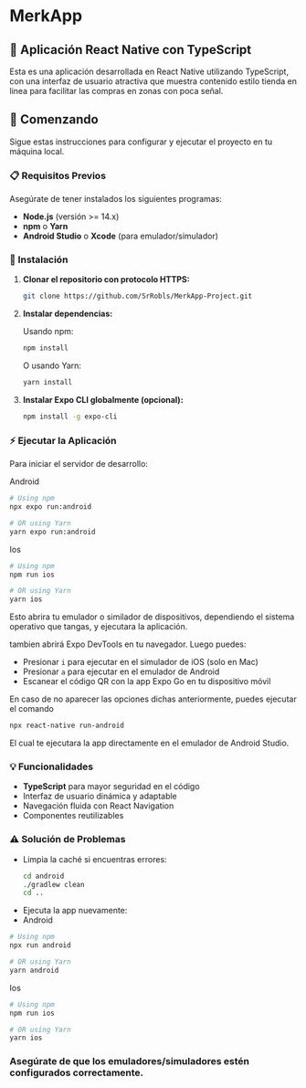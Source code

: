 # MerkApp

## 📱 Aplicación React Native con TypeScript

Esta es una aplicación desarrollada en React Native utilizando TypeScript, con una interfaz de usuario atractiva que muestra contenido estilo tienda en linea para facilitar las compras en zonas con poca señal.

## 🚀 Comenzando

Sigue estas instrucciones para configurar y ejecutar el proyecto en tu máquina local.

### 📋 Requisitos Previos

Asegúrate de tener instalados los siguientes programas:

- **Node.js** (versión >= 14.x)
- **npm** o **Yarn**
- **Android Studio** o **Xcode** (para emulador/simulador)

### 🔧 Instalación

1. **Clonar el repositorio con protocolo HTTPS:**

   ```bash
   git clone https://github.com/SrRobls/MerkApp-Project.git
   ```

2. **Instalar dependencias:**

   Usando npm:

   ```bash
   npm install
   ```

   O usando Yarn:

   ```bash
   yarn install
   ```

3. **Instalar Expo CLI globalmente (opcional):**

   ```bash
   npm install -g expo-cli
   ```

### ⚡ Ejecutar la Aplicación

Para iniciar el servidor de desarrollo:

Android

```sh
# Using npm
npx expo run:android

# OR using Yarn
yarn expo run:android
```

Ios
```sh
# Using npm
npm run ios

# OR using Yarn
yarn ios
```

Esto abrira tu emulador o similador de dispositivos, dependiendo el sistema operativo que tangas, y ejecutara la aplicación.

tambien abrirá Expo DevTools en tu navegador. Luego puedes:

- Presionar `i` para ejecutar en el simulador de iOS (solo en Mac)
- Presionar `a` para ejecutar en el emulador de Android
- Escanear el código QR con la app Expo Go en tu dispositivo móvil

En caso de no aparecer las opciones dichas anteriormente, puedes ejecutar el comando

```bash
npx react-native run-android
```
El cual te ejecutara la app directamente en el emulador de Android Studio.


### 💡 Funcionalidades

- **TypeScript** para mayor seguridad en el código
- Interfaz de usuario dinámica y adaptable
- Navegación fluida con React Navigation
- Componentes reutilizables


### ⚠️ Solución de Problemas

- Limpia la caché si encuentras errores:
  ```bash
  cd android
  ./gradlew clean
  cd ..
  ```
- Ejecuta la app nuevamente:
- Android

```sh
# Using npm
npx run android

# OR using Yarn
yarn android
```

Ios
```sh
# Using npm
npm run ios

# OR using Yarn
yarn ios
```

### Asegúrate de que los emuladores/simuladores estén configurados correctamente.



